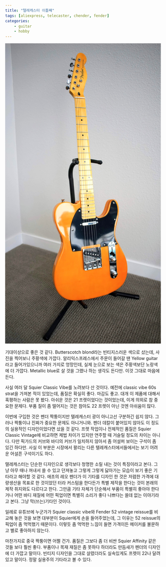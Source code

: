 ```yaml
---
title: "텔레캐스터 이틀째"
tags: [aliexpress, telecaster, chender, fender]
categories:
    - guitar
    - hobby
---
```


![my new telecaster](/assets/img/telecaster2.jpg)

기대이상으로 좋은 것 같다. Butterscotch blond라는 빈티지스러운 색으로 샀는데, 사진을 찍어보니 주황색에 가깝다. 알리익스프레스에서 주문이 들어갈 땐 Yellow guitar라고 들어가있으니까 여러 가지로 엉망인데, 실제 눈으로 보는 색은 주황색보단 노랑색에 더 가깝다. Metallic blue로 살 것을 그랬나 하는 생각도 든다만. 이것 그대로 마음에 든다.

사실 여러 달 Squier Classic Vibe를 노려보다 산 것이다. 예전에 classic vibe 60s strat을 가져본 적이 있었는데, 품질은 확실히 좋다. 마감도 좋고. 대개 이 제품에 대해서 혹평하는 사람은 못 봤다. 아쉬운 것은 21 프렛이었다는 것이었는데, 이게 의외로 참 중요한 문제다. 부품 질이 좀 떨어지는 것은 참아도 22 프렛이 아닌 것엔 아쉬움이 많다. 

이번에 구입한 것은 펜더 짝퉁이지만 텔레캐스터 광이 아니고선 구분하긴 쉽지 않다. 그러나 짝퉁이냐 진짜가 중요한 문제도 아니거니와. 펜더 데칼이 붙어있지 않아도 이 정도의 실용적인 디자인이었다면 샀을 것 같다. 프렛 작업이나 전체적인 품질은 Squier Classic Vintage에 비교하면 제법 차이가 있지만 연주할 때 거슬릴 정도의 차이는 아니다. 다만 픽가드의 커브와 바디의 커브가 일치하지 않아서 좀 어설퍼 보이는 구석이 좀 있긴 하다만. 사실 이 부분은 시장에서 팔리는 다른 텔레캐스터에서들에서는 보기 어려운 어설픈 구석이기도 하다.

탤레캐스터는 단순한 디자인으로 생각보다 청명한 소릴 내는 것이 특징이라고 본다. 그냥 아무 때나 꺼내서 쓸 수 있고 던져놓고 그렇게 그렇게 닳아가는 모습이 보기 좋은 기타라고 해야할 것 같다. 애초의 레오 펜더가 이 기타를 디자인 한 것은 저렴한 가격에 대량생산을 목표로 한 것이었던 터라 커스텀을 한다든가 특별 제작을 한다는 것이 본래의 제작 취지와도 다르다고 한다. 그만큼 기타 자체가 단순해서 부품이 특별히 좋아야 한다거나 어떤 바디 재질에 어떤 픽업이면 특별히 소리가 좋다 나쁘다는 쓸데 없는 이야기라고 본다. 그냥 막(쓰는)기타인 것이다. 

일례로 유튜브에 누군가가 Squier classic vibe와 Fender 52 vintage reissue를 비교해 놓은 것을 보면 대부분이 Squier에게 손을 들어주었는데, 그 이유는 52 reissue의 픽업이 좀 먹먹했기 때문이다. 이렇듯 좀 먹먹한 느낌이 들면 가격이든 메이커를 불문하고 별로 좋아하지 않는다. 

마찬가지로 중국 짝퉁이면 어쩔 건가. 품질은 그보다 좀 더 비싼 Squier Affinity 같은 것들 보다 훨씬 좋다. 부품이나 목재 재질은 좀 못하다 하더라도 만듬새가 펜더의 디자인에 더 가깝고 말이다. 빈티지 디자인을 그대로 살렸더라도 실속있게도 프렛이 22나 달려있고 말이다. 정말 실용주의 기타라고 볼 수 있다. 
